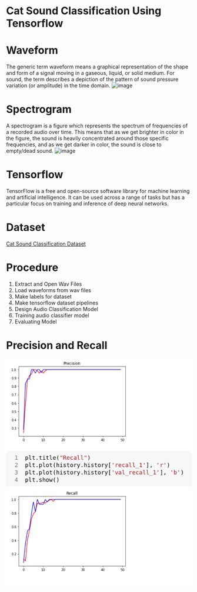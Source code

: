 # Cat Sound Classification Using Tensorflow

# Waveform
The generic term waveform means a graphical representation of the shape and form of a signal moving in a gaseous, liquid, or solid medium. For sound, the term describes a depiction of the pattern of sound pressure variation (or amplitude) in the time domain.
![image](https://user-images.githubusercontent.com/44013285/168428863-a8359645-357c-42c3-8118-6eab1f01a312.png)

# Spectrogram
A spectrogram is a figure which represents the spectrum of frequencies of a recorded audio over time. This means that as we get brighter in color in the figure, the sound is heavily concentrated around those specific frequencies, and as we get darker in color, the sound is close to empty/dead sound.
![image](https://user-images.githubusercontent.com/44013285/168428904-d122a218-871f-420f-9c61-7b79f7084be2.png)

# Tensorflow
TensorFlow is a free and open-source software library for machine learning and artificial intelligence. It can be used across a range of tasks but has a particular focus on training and inference of deep neural networks.

# Dataset
[Cat Sound Classification Dataset](https://www.kaggle.com/datasets/yagtapandeya/cat-sound-classification-dataset)


# Procedure
1. Extract and Open Wav Files
2. Load waveforms from wav files
3. Make labels for dataset
4. Make tensorflow dataset pipelines
5. Design Audio Classification Model
6. Training audio classifier model
7. Evaluating Model

# Precision and Recall
![](/pred.png)
